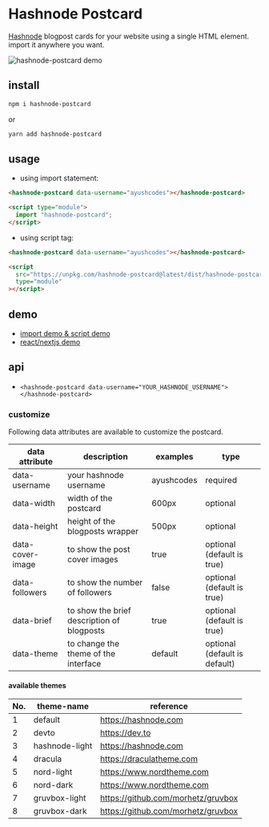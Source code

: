 # Hashnode Postcard

[Hashnode](https://hashnode.com/) blogpost cards for your website using a single HTML element. import it anywhere you want.

![hashnode-postcard demo](https://ik.imagekit.io/ayu/hashnode-postcard-demo_wRLT1g_-o.png?updatedAt=1626945637219)

## install

```bash
npm i hashnode-postcard
```

or

```bash
yarn add hashnode-postcard
```

## usage

- using import statement:

```html
<hashnode-postcard data-username="ayushcodes"></hashnode-postcard>

<script type="module">
  import "hashnode-postcard";
</script>
```

- using script tag:

```html
<hashnode-postcard data-username="ayushcodes"></hashnode-postcard>

<script
  src="https://unpkg.com/hashnode-postcard@latest/dist/hashnode-postcard.umd.js"
  type="module"
></script>
```

## demo

- [import demo & script demo](https://stackblitz.com/edit/hashnode-postcard-demo?file=index.html,index.js)
- [react/nextjs demo](https://stackblitz.com/edit/hashnode-postcard-react-nextjs-demo?file=pages%2Findex.js)

## api

- `<hashnode-postcard data-username="YOUR_HASHNODE_USERNAME"></hashnode-postcard>`

### customize

Following data attributes are available to customize the postcard.

| data attribute   | description                                | examples   | type                          |
| ---------------- | ------------------------------------------ | ---------- | ----------------------------- |
| data-username    | your hashnode username                     | ayushcodes | required                      |
| data-width       | width of the postcard                      | 600px      | optional                      |
| data-height      | height of the blogposts wrapper            | 500px      | optional                      |
| data-cover-image | to show the post cover images              | true       | optional (default is true)    |
| data-followers   | to show the number of followers            | false      | optional (default is true)    |
| data-brief       | to show the brief description of blogposts | true       | optional (default is true)    |
| data-theme       | to change the theme of the interface       | default    | optional (default is default) |

#### available themes

| No. | theme-name     | reference                          |
| --- | -------------- | ---------------------------------- |
| 1   | default        | https://hashnode.com               |
| 2   | devto          | https://dev.to                     |
| 3   | hashnode-light | https://hashnode.com               |
| 4   | dracula        | https://draculatheme.com           |
| 5   | nord-light     | https://www.nordtheme.com          |
| 6   | nord-dark      | https://www.nordtheme.com          |
| 7   | gruvbox-light  | https://github.com/morhetz/gruvbox |
| 8   | gruvbox-dark   | https://github.com/morhetz/gruvbox |
